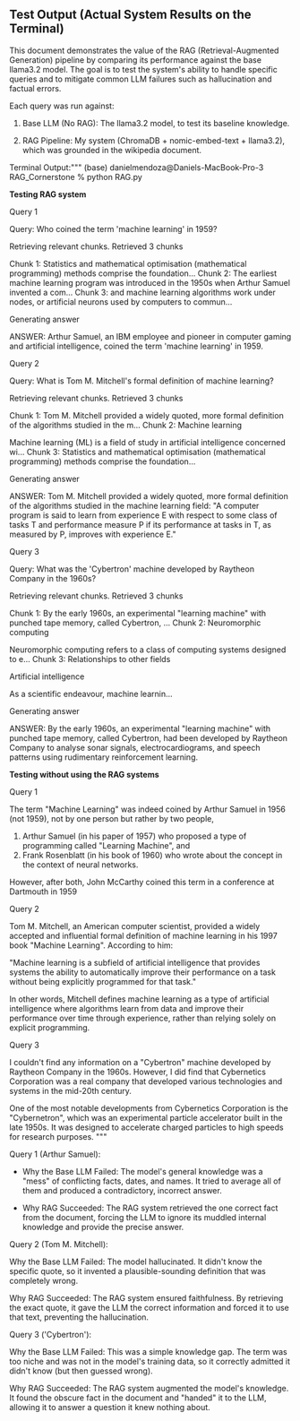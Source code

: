 ## Test Output (Actual System Results on the Terminal)

This document demonstrates the value of the RAG (Retrieval-Augmented Generation) pipeline by comparing its performance against the base llama3.2 model. The goal is to test the system's ability to handle specific queries and to mitigate common LLM failures such as hallucination and factual errors.

Each query was run against:

1. Base LLM (No RAG): The llama3.2 model, to test its baseline knowledge.

2. RAG Pipeline: My system (ChromaDB + nomic-embed-text + llama3.2), which was grounded in the wikipedia document.

Terminal Output:"""
(base) danielmendoza@Daniels-MacBook-Pro-3 RAG_Cornerstone % python RAG.py


**Testing RAG system**


Query 1

 Query: Who coined the term 'machine learning' in 1959?

 Retrieving relevant chunks.
 Retrieved 3 chunks

 Chunk 1: Statistics and mathematical optimisation (mathematical programming) methods comprise the
 foundation...
 Chunk 2: The earliest machine learning program was introduced in the 1950s when Arthur Samuel invented a
 com...
 Chunk 3: and machine learning algorithms work under nodes, or artificial neurons used by computers to
 commun...

 Generating answer

 ANSWER:
 Arthur Samuel, an IBM employee and pioneer in computer gaming and artificial intelligence, coined the term 'machine learning' in 1959.


Query 2

 Query: What is Tom M. Mitchell's formal definition of machine learning?

 Retrieving relevant chunks.
 Retrieved 3 chunks

 Chunk 1: Tom M. Mitchell provided a widely quoted, more formal definition of the algorithms studied in the
 m...
 Chunk 2: Machine learning

 Machine learning (ML) is a field of study in artificial intelligence concerned wi...
 Chunk 3: Statistics and mathematical optimisation (mathematical programming) methods comprise the
 foundation...

 Generating answer

 ANSWER:
 Tom M. Mitchell provided a widely quoted, more formal definition of the algorithms studied in the machine learning field: "A computer program is said to learn from experience E with respect to some class of tasks T and performance measure P if its performance at tasks in T, as measured by P, improves with experience E."


Query 3

 Query: What was the 'Cybertron' machine developed by Raytheon Company in the 1960s?

 Retrieving relevant chunks.
 Retrieved 3 chunks

 Chunk 1: By the early 1960s, an experimental "learning machine" with punched tape memory, called Cybertron,
 ...
 Chunk 2: Neuromorphic computing

 Neuromorphic computing refers to a class of computing systems designed to e...
 Chunk 3: Relationships to other fields

 Artificial intelligence

 As a scientific endeavour, machine learnin...

 Generating answer

 ANSWER:
 By the early 1960s, an experimental "learning machine" with punched tape memory, called Cybertron, had been developed by Raytheon Company to analyse sonar signals, electrocardiograms, and speech patterns using rudimentary reinforcement learning.



**Testing without using the RAG systems**


Query 1

The term "Machine Learning" was indeed coined by Arthur Samuel in 1956 (not 1959), not by one person but rather by two people, 

1. Arthur Samuel (in his paper of 1957) who proposed a type of programming called "Learning Machine", and 
2. Frank Rosenblatt (in his book of 1960) who wrote about the concept in the context of neural networks.

However, after both, John McCarthy coined this term in a conference at Dartmouth in 1959


Query 2

Tom M. Mitchell, an American computer scientist, provided a widely accepted and influential formal definition of machine learning in his 1997 book "Machine Learning". According to him:

"Machine learning is a subfield of artificial intelligence that provides systems the ability to automatically improve their performance on a task without being explicitly programmed for that task."

In other words, Mitchell defines machine learning as a type of artificial intelligence where algorithms learn from data and improve their performance over time through experience, rather than relying solely on explicit programming.


Query 3

I couldn't find any information on a "Cybertron" machine developed by Raytheon Company in the 1960s. However, I did find that Cybernetics Corporation was a real company that developed various technologies and systems in the mid-20th century.

One of the most notable developments from Cybernetics Corporation is the "Cybernetron", which was an experimental particle accelerator built in the late 1950s. It was designed to accelerate charged particles to high speeds for research purposes.
"""



Query 1 (Arthur Samuel):

* Why the Base LLM Failed: The model's general knowledge was a "mess" of conflicting facts, dates, and names. It tried to average all of them and produced a contradictory, incorrect answer.

* Why RAG Succeeded: The RAG system retrieved the one correct fact from the document, forcing the LLM to ignore its muddled internal knowledge and provide the precise answer.

Query 2 (Tom M. Mitchell):

Why the Base LLM Failed: The model hallucinated. It didn't know the specific quote, so it invented a plausible-sounding definition that was completely wrong.

Why RAG Succeeded: The RAG system ensured faithfulness. By retrieving the exact quote, it gave the LLM the correct information and forced it to use that text, preventing the hallucination.

Query 3 ('Cybertron'):

Why the Base LLM Failed: This was a simple knowledge gap. The term was too niche and was not in the model's training data, so it correctly admitted it didn't know (but then guessed wrong).

Why RAG Succeeded: The RAG system augmented the model's knowledge. It found the obscure fact in the document and "handed" it to the LLM, allowing it to answer a question it knew nothing about.